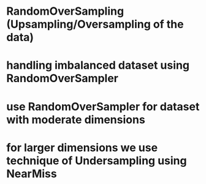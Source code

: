 # RandomOverSampling (Upsampling/Oversampling  of the data)
# handling imbalanced dataset using RandomOverSampler
# use RandomOverSampler for dataset with moderate dimensions
# for larger dimensions we use technique of Undersampling using NearMiss
